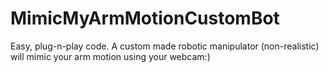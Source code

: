 # MimicMyArmMotionCustomBot
Easy, plug-n-play code. A custom made robotic manipulator (non-realistic) will mimic your arm motion using your webcam:)
